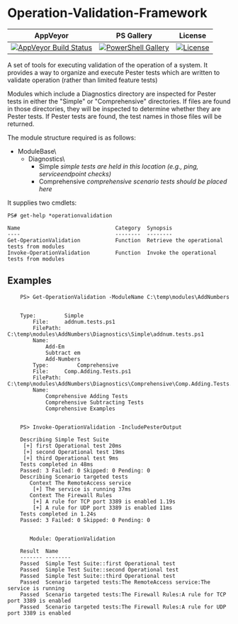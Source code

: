 
# Operation-Validation-Framework

| AppVeyor | PS Gallery | License
|----------|------------|---------|
[![AppVeyor Build Status][appveyor-badge]][appveyor-build] | [![PowerShell Gallery][psgallery-badge]][psgallery] | [![License][license-badge]][license]

A set of tools for executing validation of the operation of a system.
It provides a way to organize and execute Pester tests which are written
to validate operation (rather than limited feature tests)

Modules which include a Diagnostics directory are inspected for
Pester tests in either the "Simple" or "Comprehensive" directories.
If files are found in those directories, they will be inspected to determine
whether they are Pester tests. If Pester tests are found, the
test names in those files will be returned.

The module structure required is as follows:

* ModuleBase\
   * Diagnostics\
      * Simple         *simple tests are held in this location  (e.g., ping, serviceendpoint checks)*
      * Comprehensive  *comprehensive scenario tests should be placed here*


It supplies two cmdlets:
```
PS# get-help *operationvalidation

Name                              Category  Synopsis
----                              --------  --------
Get-OperationValidation           Function  Retrieve the operational tests from modules
Invoke-OperationValidation        Function  Invoke the operational tests from modules
```

## Examples
```
    PS> Get-OperationValidation -ModuleName C:\temp\modules\AddNumbers


    Type:         Simple
        File:     addnum.tests.ps1
        FilePath: C:\temp\modules\AddNumbers\Diagnostics\Simple\addnum.tests.ps1
        Name:
            Add-Em
            Subtract em
            Add-Numbers
        Type:         Comprehensive
        File:     Comp.Adding.Tests.ps1
        FilePath: C:\temp\modules\AddNumbers\Diagnostics\Comprehensive\Comp.Adding.Tests.ps1
        Name:
            Comprehensive Adding Tests
            Comprehensive Subtracting Tests
            Comprehensive Examples


    PS> Invoke-OperationValidation -IncludePesterOutput

    Describing Simple Test Suite
     [+] first Operational test 20ms
     [+] second Operational test 19ms
     [+] third Operational test 9ms
    Tests completed in 48ms
    Passed: 3 Failed: 0 Skipped: 0 Pending: 0
    Describing Scenario targeted tests
       Context The RemoteAccess service
        [+] The service is running 37ms
       Context The Firewall Rules
        [+] A rule for TCP port 3389 is enabled 1.19s
        [+] A rule for UDP port 3389 is enabled 11ms
    Tests completed in 1.24s
    Passed: 3 Failed: 0 Skipped: 0 Pending: 0


       Module: OperationValidation

    Result  Name
    ------- --------
    Passed  Simple Test Suite::first Operational test
    Passed  Simple Test Suite::second Operational test
    Passed  Simple Test Suite::third Operational test
    Passed  Scenario targeted tests:The RemoteAccess service:The service is running
    Passed  Scenario targeted tests:The Firewall Rules:A rule for TCP port 3389 is enabled
    Passed  Scenario targeted tests:The Firewall Rules:A rule for UDP port 3389 is enabled

```

[appveyor-badge]: https://ci.appveyor.com/api/projects/status/rvbve3ajjtn4m0n2?svg=true
[appveyor-build]: https://ci.appveyor.com/project/devblackops/operation-validation-framework-a635v
[psgallery-badge]: https://img.shields.io/powershellgallery/dt/operationvalidation.svg
[psgallery]: https://www.powershellgallery.com/packages/operationvalidation
[license-badge]: https://img.shields.io/github/license/powerShell/operation-validation-framework.svg
[license]: https://raw.githubusercontent.com/PowerShell/Operation-Validation-Framework/master/LICENSE